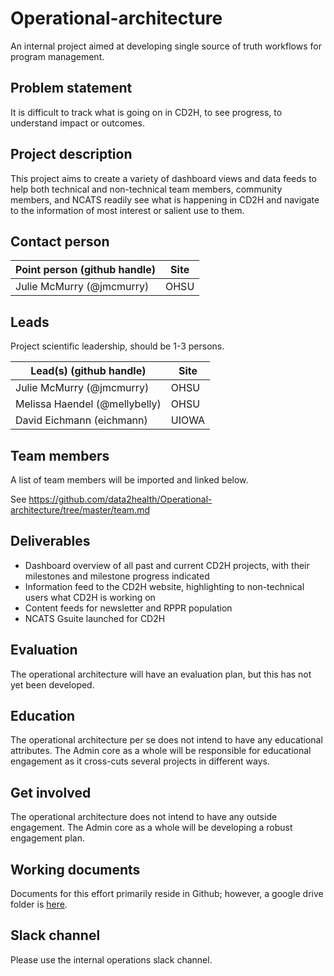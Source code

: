 # Operational-architecture
An internal project aimed at developing single source of truth workflows for program management.

## Problem statement
It is difficult to track what is going on in CD2H, to see progress, to understand impact or outcomes. 

## Project description
This project aims to create a variety of dashboard views and data feeds to help both technical and non-technical team members, community members, and NCATS readily see what is happening in CD2H and navigate to the information of most interest or salient use to them. 

## Contact person

Point person (github handle) | Site  
----------|--------------|
Julie McMurry (@jmcmurry) | OHSU 


## Leads 

Project scientific leadership, should be 1-3 persons. 

Lead(s) (github handle) | Site
----------|--------------|
Julie McMurry (@jmcmurry) | OHSU 
Melissa Haendel (@mellybelly) | OHSU
David Eichmann (eichmann) | UIOWA 

## Team members 

A list of team members will be imported and linked below.

See https://github.com/data2health/Operational-architecture/tree/master/team.md


## Deliverables

- Dashboard overview of all past and current CD2H projects, with their milestones and milestone progress indicated
- Information feed to the CD2H website, highlighting to non-technical users what CD2H is working on
- Content feeds for newsletter and RPPR population
- NCATS Gsuite launched for CD2H 

## Evaluation
The operational architecture will have an evaluation plan, but this has not yet been developed. 

## Education
The operational architecture per se does not intend to have any educational attributes. The Admin core as a whole will be responsible for educational engagement as it cross-cuts several projects in different ways. 

## Get involved
The operational architecture does not intend to have any outside engagement. The Admin core as a whole will be developing a robust engagement plan. 

## Working documents
Documents for this effort primarily reside in Github; however, a google drive folder is [here](https://drive.google.com/drive/u/0/folders/13c-PzAYryBD88caoJsEoY-t_FEsnmT5d).

## Slack channel
Please use the internal operations slack channel. 

